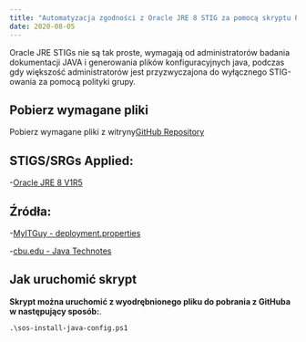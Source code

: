```yaml
---
title: "Automatyzacja zgodności z Oracle JRE 8 STIG za pomocą skryptu Powershell"
date: 2020-08-05
---
```



Oracle JRE STIGs nie są tak proste, wymagają od administratorów badania dokumentacji JAVA i generowania plików konfiguracyjnych java, podczas gdy większość administratorów jest przyzwyczajona do wyłącznego STIG-owania za pomocą polityki grupy.

## Pobierz wymagane pliki

Pobierz wymagane pliki z witryny[GitHub Repository](https://github.com/simeononsecurity/JAVA-STIG-Script)

## STIGS/SRGs Applied:
-[Oracle JRE 8 V1R5](https://dl.dod.cyber.mil/wp-content/uploads/stigs/zip/U_Oracle_JRE_8_Windows_V1R5_STIG.zip)

## Źródła:
-[MyITGuy - deployment.properties](https://gist.github.com/MyITGuy/9628895)

-[cbu.edu - Java Technotes](http://stu.cbu.edu/java/docs/technotes/guides/deploy/properties.html)

## Jak uruchomić skrypt

**Skrypt można uruchomić z wyodrębnionego pliku do pobrania z GitHuba w następujący sposób:**.

```
.\sos-install-java-config.ps1
```
